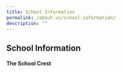 ```yaml
---
title: School Information
permalink: /about-us/school-information/
description: ""
---
```

## School Information

#### The School Crest

